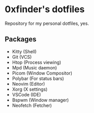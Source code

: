 # 0xfinder's dotfiles

Repository for my personal dotfiles, yes. 

## Packages

- Kitty (Shell)
- Git (VCS)
- Htop (Process viewing)
- Mpd (Music daemon)
- Picom (Window Compositor)
- Polybar (For status bars)
- Neovim (Editor)
- Xorg (X settings)
- VSCode (IDE)
- Bspwm (Window manager)
- Neofetch (Fetcher)

